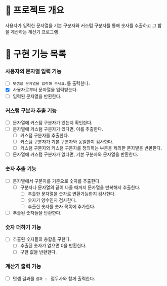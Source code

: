# 💪 프로젝트 개요

사용자가 입력한 문자열을 기본 구분자와 커스텀 구분자를 통해 숫자를 추출하고 그 합을 계산하는 계산기 프로그램

# 📝 구현 기능 목록

### 사용자의 문자열 입력 기능

- [ ] `덧셈할 문자열을 입력해 주세요.`를 출력한다.
- [x] 사용자로부터 문자열을 입력받는다.
- [ ] 입력된 문자열을 반환한다.

### 커스텀 구분자 추출 기능

- [ ] 문자열에 커스텀 구분자가 있는지 확인한다.
- [ ] 문자열에 커스텀 구분자가 있다면, 이를 추출한다.
    - [ ] 커스텀 구분자를 추출한다.
    - [ ] 커스텀 구분자가 기본 구분자와 동일한지 검사한다.
    - [ ] 커스텀 구분자와 커스텀 구분자를 정의하는 부분을 제외한 문자열을 반환한다.
- [ ] 문자열에 커스텀 구분자가 없다면, 기본 구분자와 문자열을 반환한다.

### 숫자 추출 기능

- [ ] 문자열에서 구분자를 기준으로 숫자를 추출한다.
    - [ ] 구분자나 문자열의 끝이 나올 때까지 문자열을 반복해서 추출한다. 
        - [ ] 추출한 문자열을 숫자로 변환가능한지 검사한다.
        - [ ] 숫자가 양수인지 검사한다.
        - [ ] 추출한 숫자를 숫자 목록에 추가한다.
- [ ] 추출된 숫자들을 반환한다.

### 숫자 더하기 기능

- [ ] 추출된 숫자들의 총합을 구한다.
    - [ ] 추출된 숫자가 없으면 0을 반환한다.
    - [ ] 구한 값을 반환한다.

### 계산기 출력 기능

- [ ] 덧셈 결과를 `결과 : ` 접두사와 함께 출력한다.